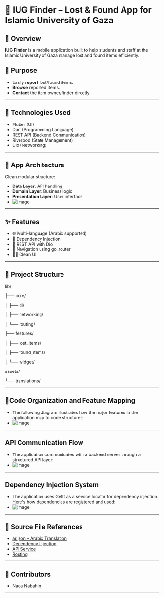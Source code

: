 # 📱 IUG Finder – Lost & Found App for Islamic University of Gaza


## 📌 Overview

**IUG Finder** is a mobile application built to help students and staff at the Islamic University of Gaza manage lost and found items efficiently.

## 🎯 Purpose

- Easily **report** lost/found items.
- **Browse** reported items.
- **Contact** the item owner/finder directly.

---

## 🔧 Technologies Used

- Flutter (UI)
- Dart (Programming Language)
- REST API (Backend Communication)
- Riverpod (State Management)
- Dio (Networking)

---

## 🧱 App Architecture

Clean modular structure:

- **Data Layer**: API handling
- **Domain Layer**: Business logic
- **Presentation Layer**: User interface
- ![image](https://github.com/user-attachments/assets/81ad576b-98a8-4f50-adfe-56d3cf940e78)

---

## ✨ Features

- 🌐 Multi-language (Arabic supported)
- 🔌 Dependency Injection
- 🔁 REST API with Dio
- 🧭 Navigation using go_router
- 🧑‍🎨 Clean UI

---

## 📁 Project Structure
lib/

├── core/

│ ├── di/

│ ├── networking/

│ └── routing/

├── features/

│ ├── lost_items/

│ ├── found_items/

│ └── widget/

assets/

└── translations/

---
## 📁Code Organization and Feature Mapping
- The following diagram illustrates how the major features in the application map to code structures:
- ![image](https://github.com/user-attachments/assets/6e4136de-ac84-46ea-9c89-25fe069afc21)

---
## API Communication Flow
- The application communicates with a backend server through a structured API layer:
- ![image](https://github.com/user-attachments/assets/3603961b-7108-41bc-9f9f-75f7ee8010c5)

---
## Dependency Injection System
- The application uses GetIt as a service locator for dependency injection. Here's how dependencies are registered and used:
- ![image](https://github.com/user-attachments/assets/fbd164d2-9816-479f-a5d5-72fd84159d1a)


---

## 📂 Source File References

- [ar.json – Arabic Translation](https://github.com/nada-nabahin/iug_finder/blob/main/assets/translations/ar.json)
- [Dependency Injection](https://github.com/nada-nabahin/iug_finder/blob/main/lib/core/di/dependency_injection.dart)
- [API Service](https://github.com/nada-nabahin/iug_finder/blob/main/lib/core/networking/api_service.dart)
- [Routing](https://github.com/nada-nabahin/iug_finder/blob/main/lib/core/routing/app_router.dart)

---

## 👥 Contributors

- Nada Nabahin

---


